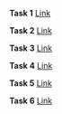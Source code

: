 **Task 1** [Link](https://task1hb.netlify.app/)

**Task 2** [Link](https://task2hb.netlify.app/)

**Task 3** [Link](https://task3hb.netlify.app/)

**Task 4** [Link](https://task4hb.netlify.app/)

**Task 5** [Link](https://task5hb.netlify.app/)

**Task 6** [Link]()
